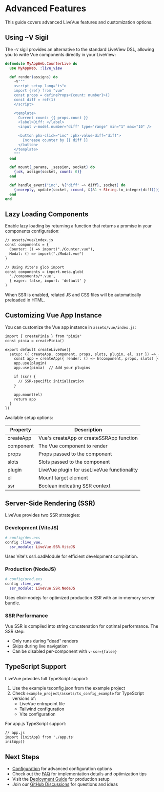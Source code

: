 # Advanced Features

This guide covers advanced LiveVue features and customization options.

## Using ~V Sigil

The `~V` sigil provides an alternative to the standard LiveView DSL, allowing you to write Vue components directly in your LiveView:

```elixir
defmodule MyAppWeb.CounterLive do
  use MyAppWeb, :live_view

  def render(assigns) do
    ~V"""
    <script setup lang="ts">
    import {ref} from "vue"
    const props = defineProps<{count: number}>()
    const diff = ref(1)
    </script>

    <template>
      Current count: {{ props.count }}
      <label>Diff: </label>
      <input v-model.number="diff" type="range" min="1" max="10" />

      <button phx-click="inc" :phx-value-diff="diff">
        Increase counter by {{ diff }}
      </button>
    </template>
    """
  end

  def mount(_params, _session, socket) do
    {:ok, assign(socket, count: 0)}
  end

  def handle_event("inc", %{"diff" => diff}, socket) do
    {:noreply, update(socket, :count, &(&1 + String.to_integer(diff)))}
  end
end
```

## Lazy Loading Components

Enable lazy loading by returning a function that returns a promise in your components configuration:

```html
// assets/vue/index.js
const components = {
  Counter: () => import("./Counter.vue"),
  Modal: () => import("./Modal.vue")
}

// Using Vite's glob import
const components = import.meta.glob(
  './components/*.vue',
  { eager: false, import: 'default' }
)
```

When SSR is enabled, related JS and CSS files will be automatically preloaded in HTML.

## Customizing Vue App Instance

You can customize the Vue app instance in `assets/vue/index.js`:

```html
import { createPinia } from "pinia"
const pinia = createPinia()

export default createLiveVue({
  setup: ({ createApp, component, props, slots, plugin, el, ssr }) => {
    const app = createApp({ render: () => h(component, props, slots) })
    app.use(plugin)
    app.use(pinia)  // Add your plugins

    if (ssr) {
      // SSR-specific initialization
    }

    app.mount(el)
    return app
  }
})
```

Available setup options:

| Property    | Description                                    |
|------------|------------------------------------------------|
| createApp   | Vue's createApp or createSSRApp function       |
| component   | The Vue component to render                    |
| props      | Props passed to the component                   |
| slots      | Slots passed to the component                   |
| plugin     | LiveVue plugin for useLiveVue functionality     |
| el         | Mount target element                           |
| ssr        | Boolean indicating SSR context                  |

## Server-Side Rendering (SSR)

LiveVue provides two SSR strategies:

### Development (ViteJS)
```elixir
# config/dev.exs
config :live_vue,
  ssr_module: LiveVue.SSR.ViteJS
```
Uses Vite's ssrLoadModule for efficient development compilation.

### Production (NodeJS)
```elixir
# config/prod.exs
config :live_vue,
  ssr_module: LiveVue.SSR.NodeJS
```
Uses elixir-nodejs for optimized production SSR with an in-memory server bundle.

### SSR Performance

Vue SSR is compiled into string concatenation for optimal performance. The SSR step:
- Only runs during "dead" renders
- Skips during live navigation
- Can be disabled per-component with `v-ssr={false}`

## TypeScript Support

LiveVue provides full TypeScript support:

1. Use the example tsconfig.json from the example project
2. Check `example_project/assets/ts_config_example` for TypeScript versions of:
   - LiveVue entrypoint file
   - Tailwind configuration
   - Vite configuration

For app.js TypeScript support:
```html
// app.js
import {initApp} from './app.ts'
initApp()
```

## Next Steps

- [Configuration](configuration.html) for advanced configuration options
- Check out the [FAQ](faq.html) for implementation details and optimization tips
- Visit the [Deployment Guide](deployment.html) for production setup
- Join our [GitHub Discussions](https://github.com/Valian/live_vue/discussions) for questions and ideas